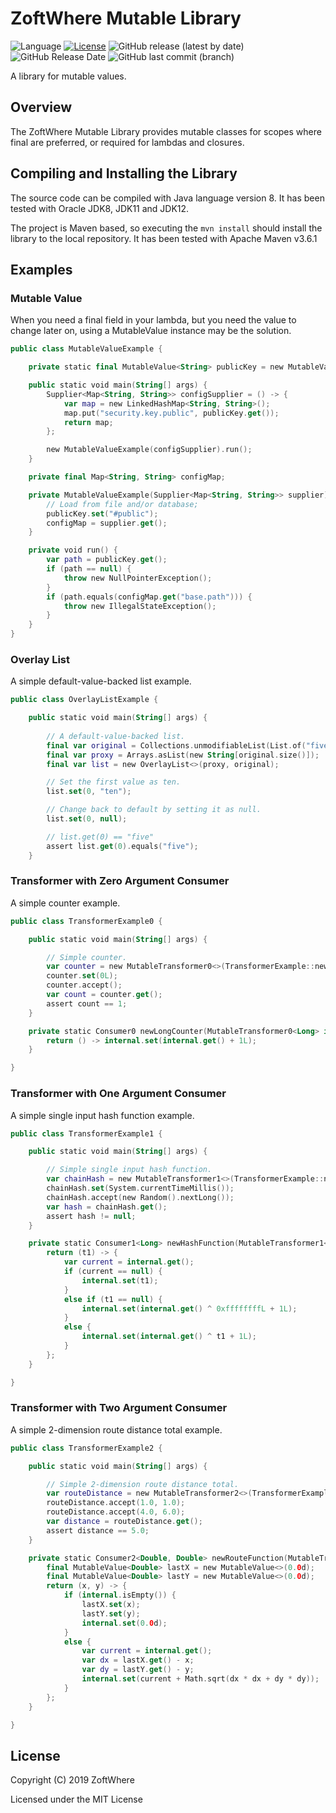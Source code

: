 # ZoftWhere Mutable Library
![Language](https://img.shields.io/github/languages/top/ZoftWhere/mutable-library) [![License](https://img.shields.io/github/license/ZoftWhere/mutable-library)](https://github.com/ZoftWhere/mutable-library/blob/master/license.txt) ![GitHub release (latest by date)](https://img.shields.io/github/v/release/ZoftWhere/mutable-library) ![GitHub Release Date](https://img.shields.io/github/release-date/ZoftWhere/mutable-library)
![GitHub last commit (branch)](https://img.shields.io/github/last-commit/ZoftWhere/mutable-library/master?label=master%20updated)

A library for mutable values.


## Overview

The ZoftWhere Mutable Library provides mutable classes for scopes where final are preferred, or required for lambdas and closures.


## Compiling and Installing the Library

The source code can be compiled with Java language version 8.  It has been tested with Oracle JDK8, JDK11 and JDK12.

The project is Maven based, so executing the ```mvn install``` should install the library to the local repository.  It has been tested with Apache Maven v3.6.1


## Examples

### Mutable Value

When you need a final field in your lambda, but you need the value to change later on, using a MutableValue instance
 may be the solution.

``` kotlin
public class MutableValueExample {

    private static final MutableValue<String> publicKey = new MutableValue<>(null);

    public static void main(String[] args) {
        Supplier<Map<String, String>> configSupplier = () -> {
            var map = new LinkedHashMap<String, String>();
            map.put("security.key.public", publicKey.get());
            return map;
        };

        new MutableValueExample(configSupplier).run();
    }

    private final Map<String, String> configMap;

    private MutableValueExample(Supplier<Map<String, String>> supplier) {
        // Load from file and/or database;
        publicKey.set("#public");
        configMap = supplier.get();
    }

    private void run() {
        var path = publicKey.get();
        if (path == null) {
            throw new NullPointerException();
        }
        if (path.equals(configMap.get("base.path"))) {
            throw new IllegalStateException();
        }
    }
}

```

### Overlay List

A simple default-value-backed list example.

``` kotlin
public class OverlayListExample {

    public static void main(String[] args) {
        
        // A default-value-backed list.
        final var original = Collections.unmodifiableList(List.of("five", "eight", "two"));
        final var proxy = Arrays.asList(new String[original.size()]);
        final var list = new OverlayList<>(proxy, original);

        // Set the first value as ten.
        list.set(0, "ten");

        // Change back to default by setting it as null.
        list.set(0, null);

        // list.get(0) == "five"
        assert list.get(0).equals("five");
    }
```

### Transformer with Zero Argument Consumer

A simple counter example.

``` kotlin
public class TransformerExample0 {

    public static void main(String[] args) {

        // Simple counter.
        var counter = new MutableTransformer0<>(TransformerExample::newLongCounter);
        counter.set(0L);
        counter.accept();
        var count = counter.get();
        assert count == 1;
    }

    private static Consumer0 newLongCounter(MutableTransformer0<Long> internal) {
        return () -> internal.set(internal.get() + 1L);
    }

}
```

### Transformer with One Argument Consumer

A simple single input hash function example.

``` kotlin
public class TransformerExample1 {

    public static void main(String[] args) {

        // Simple single input hash function.
        var chainHash = new MutableTransformer1<>(TransformerExample::newHashFunction);
        chainHash.set(System.currentTimeMillis());
        chainHash.accept(new Random().nextLong());
        var hash = chainHash.get();
        assert hash != null;
    }

    private static Consumer1<Long> newHashFunction(MutableTransformer1<Long, Long> internal) {
        return (t1) -> {
            var current = internal.get();
            if (current == null) {
                internal.set(t1);
            }
            else if (t1 == null) {
                internal.set(internal.get() ^ 0xffffffffL + 1L);
            }
            else {
                internal.set(internal.get() ^ t1 + 1L);
            }
        };
    }

}
```

### Transformer with Two Argument Consumer

A simple 2-dimension route distance total example.

``` kotlin
public class TransformerExample2 {

    public static void main(String[] args) {

        // Simple 2-dimension route distance total.
        var routeDistance = new MutableTransformer2<>(TransformerExample::newRouteFunction);
        routeDistance.accept(1.0, 1.0);
        routeDistance.accept(4.0, 6.0);
        var distance = routeDistance.get();
        assert distance == 5.0;
    }

    private static Consumer2<Double, Double> newRouteFunction(MutableTransformer2<Double, Double, Double> internal) {
        final MutableValue<Double> lastX = new MutableValue<>(0.0d);
        final MutableValue<Double> lastY = new MutableValue<>(0.0d);
        return (x, y) -> {
            if (internal.isEmpty()) {
                lastX.set(x);
                lastY.set(y);
                internal.set(0.0d);
            }
            else {
                var current = internal.get();
                var dx = lastX.get() - x;
                var dy = lastY.get() - y;
                internal.set(current + Math.sqrt(dx * dx + dy * dy));
            }
        };
    }

}
```


## License

Copyright (C) 2019 ZoftWhere

Licensed under the MIT License